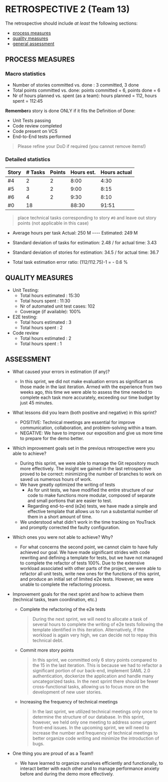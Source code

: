 RETROSPECTIVE 2 (Team 13)
=====================================

The retrospective should include _at least_ the following
sections:

- [process measures](#process-measures)
- [quality measures](#quality-measures)
- [general assessment](#assessment)

## PROCESS MEASURES

### Macro statistics

- Number of stories committed vs. done : 3 committed, 3 done
- Total points committed vs. done: points committed = 6, points done = 6
- Nr of hours planned vs. spent (as a team): hours planned = 112, hours spent = 112:45

**Remember**a story is done ONLY if it fits the Definition of Done:
 
- Unit Tests passing
- Code review completed
- Code present on VCS
- End-to-End tests performed

> Please refine your DoD if required (you cannot remove items!)

### Detailed statistics

| Story  | # Tasks | Points | Hours est. | Hours actual |
|--------|---------|--------|------------|--------------|
| #4 	|     2	|    2	|   8:00   	|        4:30	|
| #5  	|     3	|    2	|   9:00		|       8:15   	|
| #6  	|     4	|    2	|   9:30  	|       8:10  	|
| #0  	|     18	|    	|   88:30 	|       91:51   	|

   

> place technical tasks corresponding to story `#0` and leave out story points (not applicable in this case)

- Average hours per task    Actual: 250 M ---- Estimated: 249 M
- Standard deviation of tasks   for estimation: 2.48 / for actual time: 3.43
- Standard deviation of stories   for estimation: 34.5  / for actual time: 36.7

- Total task estimation error ratio: (112/112.75)-1 = - 0.6 %


 
## QUALITY MEASURES

- Unit Testing:
  - Total hours estimated : 15:30
  - Total hours spent : 11:30
  - Nr of automated unit test cases: 102 
  - Coverage (if available): 100%
- E2E testing:
  - Total hours estimated : 3
  - Total hours spent : 2
- Code review
  - Total hours estimated : 2
  - Total hours spent : 1


## ASSESSMENT


- What caused your errors in estimation (if any)?
  + In this sprint, we did not make evaluation errors as significant as those made in the last iteration. Armed with the experience from two weeks ago, this time we were able to assess the time needed to complete each task more accurately, exceeding our time budget by just 45 minutes.

- What lessons did you learn (both positive and negative) in this sprint?
  + POSITIVE: Technical meetings are essential for improve communication, collaboration, and problem-solving within a team.
  + NEGATIVE: We have to improve our exposition and give us more time to prepare for the demo better.

- Which improvement goals set in the previous retrospective were you able to achieve?
  + During this sprint, we were able to manage the Git repository much more effectively. The insight we gained in the last retrospective proved to be correct: minimizing the number of branches to work on saved us numerous hours of work.
  + We have greatly optimized the writing of tests
	* As for unit tests, we have modified the entire structure of our code to make functions more modular, composed of separate and small portions that are easier to test.
	* Regarding end-to-end (e2e) tests, we have made a simple and effective template that allows us to run a substantial number of them in a short amount of time.
  + We understood what didn't work in the time tracking on YouTrack and promptly corrected the faulty configuration.
 
- Which ones you were not able to achieve? Why?
  + For what concerns the second point, we cannot claim to have fully achieved our goal. We have made significant strides with code rewriting and defining a template for tests, but we have not managed to complete the refactor of tests 100%. Due to the extensive workload associated with other parts of the project, we were able to refactor all unit tests, write new ones for the functions of this sprint, and produce an initial set of limited e2e tests. However, we were unable to complete the refactoring process.

- Improvement goals for the next sprint and how to achieve them (technical tasks, team coordination, etc.)
  + Complete the refactoring of the e2e tests
	> During the next sprint, we will need to allocate a task of several hours to complete the writing of e2e tests following the template identified in this iteration. Alternatively, if the workload is again very high, we can decide not to repay this technical debt.
  + Commit more story points
	> In this sprint, we committed only 6 story points compared to the 15 in the last iteration. This is because we had to refactor a significant portion of our back-end, implement SAML 2.0 authentication, dockerize the application and handle many uncategorized tasks. In the next sprint there should be fewer cross-functional tasks, allowing us to focus more on the development of new user stories.
  + Increasing the frequency of technical meetings
	> In the last sprint, we utilized technical meetings only once to determine the structure of our database. In this sprint, however, we held only one meeting to address some urgent front-end issues. In the upcoming sprint, we will need to increase the number and frequency of technical meetings to better organize code writing and minimize the introduction of bugs.

- One thing you are proud of as a Team!!
  + We have learned to organize ourselves efficiently and functionally, to interact better with each other and to manage performance anxiety before and during the demo more effectively.
